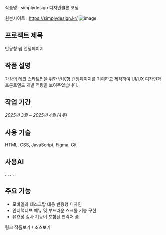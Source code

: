 작품명 : simplydesign 디자인클론 코딩 


원본사이트 : https://simplydesign.kr/
![image](https://github.com/user-attachments/assets/d18a5978-012a-4751-bde0-00d8c67b22ac)


## 프로젝트 제목
반응형 웹 랜딩페이지

## 작품 설명
가상의 테크 스타트업을 위한 반응형 랜딩페이지를 기획하고 제작하여 UI/UX 디자인과 프론트엔드 개발 역량을 보여주었습니다.

## 작업 기간
*2025년 3월 ~ 2025년 4월 (4주)*

## 사용 기술
HTML, CSS, JavaScript, Figma, Git


## 사용AI
. . . .

## 주요 기능
- 모바일과 데스크탑 대응 반응형 디자인
- 인터랙티브 메뉴 및 부드러운 스크롤 기능 구현
- 유효성 검사 기능이 포함된 연락처 폼

링크 
작품보기  / 소스보기


